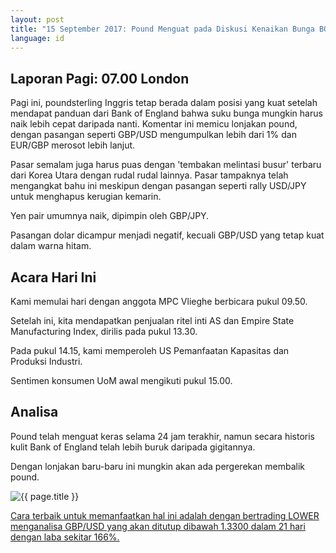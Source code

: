 ```yaml
---
layout: post
title: "15 September 2017: Pound Menguat pada Diskusi Kenaikan Bunga BOE"
language: id
---
```

## Laporan Pagi: 07.00 London

Pagi ini, poundsterling Inggris tetap berada dalam posisi yang kuat setelah mendapat panduan dari Bank of England bahwa suku bunga mungkin harus naik lebih cepat daripada nanti. Komentar ini memicu lonjakan pound, dengan pasangan seperti GBP/USD mengumpulkan lebih dari 1% dan EUR/GBP merosot lebih lanjut.

Pasar semalam juga harus puas dengan 'tembakan melintasi busur' terbaru dari Korea Utara dengan rudal rudal lainnya. Pasar tampaknya telah mengangkat bahu ini meskipun dengan pasangan seperti rally USD/JPY untuk menghapus kerugian kemarin.

Yen pair umumnya naik, dipimpin oleh GBP/JPY.

Pasangan dolar dicampur menjadi negatif, kecuali GBP/USD yang tetap kuat dalam warna hitam.

## Acara Hari Ini

Kami memulai hari dengan anggota MPC Vlieghe berbicara pukul 09.50.

Setelah ini, kita mendapatkan penjualan ritel inti AS dan Empire State Manufacturing Index, dirilis pada pukul 13.30.

Pada pukul 14.15, kami memperoleh US Pemanfaatan Kapasitas dan Produksi Industri.

Sentimen konsumen UoM awal mengikuti pukul 15.00.

## Analisa

Pound telah menguat keras selama 24 jam terakhir, namun secara historis kulit Bank of England telah lebih buruk daripada gigitannya.

Dengan lonjakan baru-baru ini mungkin akan ada pergerekan membalik pound.

<img src="{{ site.url }}/images/sep-17/id-15-sep-17.png" alt="{{ page.title }}" title="{{ page.title }}">

<a href="%LINK%%?currency=USD& market=forex&underlying=frxGBPUSD&formname=higherlower&duration_amount=21&duration_units=d&expiry_type=duration&amount=10&amount_type=payout&barrier=1.33" target="_blank">Cara terbaik untuk memanfaatkan hal ini adalah dengan bertrading LOWER menganalisa GBP/USD yang akan ditutup dibawah 1.3300 dalam 21 hari dengan laba sekitar 166%.</a>